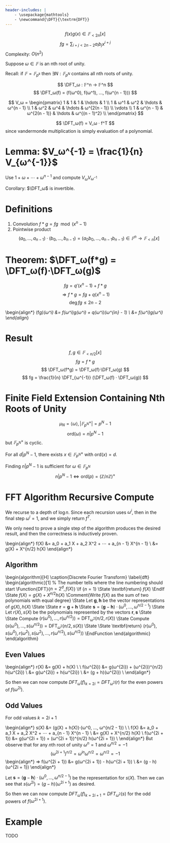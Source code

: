 ```yaml
---
header-includes: |
    - \usepackage{mathtools}
    - \newcommand{\DFT}{\textrm{DFT}}
---
```


$$ f(x)g(x) ∈ 𝔽_{<2n}[x] $$
$$ fg = \sum_{i + j < 2n - 2} a_i b_j x^{i + j} $$
Complexity: $O(n^2)$

Suppose $ω ∈ 𝔽$ is an nth root of unity.

Recall: if $𝔽 = 𝔽_{p^k}$ then $∃N : 𝔽_{p^N}$
contains all nth roots of unity.

$$ \DFT_ω : 𝔽^n → 𝔽^n $$
$$ \DFT_ω(f) = (f(ω^0), f(ω^1), …, f(ω^{n - 1})) $$

$$ V_ω =
\begin{pmatrix}
1 & 1   & 1   & \hdots & 1 \\
1 & ω^1 & ω^2 & \hdots & ω^{n - 1} \\
1 & ω^2 & ω^4 & \hdots & ω^{2(n - 1)} \\
\vdots \\
1 & ω^{n - 1} & ω^{2(n - 1)} & \hdots & ω^{(n - 1)^2} \\
\end{pmatrix}
$$

$$ \DFT_ω(f) = V_ω · f^T $$
since vandermonde multiplication is simply evaluation of a polynomial.

# Lemma: $V_ω^{-1} = \frac{1}{n} V_{ω^{-1}}$

Use $1 + ω + ⋯ + ω^{n - 1}$ and compute $V_ω V_{ω^{-1}}$

Corollary: $\DFT_ω$ is invertible.

# Definitions

1. Convolution $f * g = fg \mod (x^n - 1)$
2. Pointwise product
   $$(a_0, …, a_{n - 1})·(b_0, …, b_{n - 1}) =
         (a_0 b_0, …, a_{n - 1} b_{n - 1}) ∈ 𝔽^n → 𝔽_{<n}[x]$$

# Theorem: $\DFT_ω(f*g) = \DFT_ω(f)·\DFT_ω(g)$

$$ fg = q'(x^n - 1) + f*g  $$
$$ ⇒ f*g = fg + q(x^n - 1) $$
$$ \deg fg ≤ 2n - 2        $$

\begin{align*}
(f*g)(ω^i) &= f(ω^i)g(ω^i) + q(ω^i)(ω^{in} - 1) \\
           &= f(ω^i)g(ω^i)
\end{align*}

# Result

$$ f, g ∈ 𝔽_{<n/2}[x] $$
$$ fg = f*g $$
$$ \DFT_ω(f*g) = \DFT_ω(f)·\DFT_ω(g) $$
$$ fg = \frac{1}{n} \DFT_{ω^{-1}} (\DFT_ω(f) · \DFT_ω(g)) $$

# Finite Field Extension Containing Nth Roots of Unity

$$ μ_N = ⟨ω⟩, |𝔽_{p^N}^×| = p^N - 1 $$
$$ \textrm{ord}(ω) = n | p^N - 1 $$
but $𝔽_{p^N}^×$ is cyclic.

For all $d | p^N - 1$, there exists $x ∈ 𝔽_{p^N}^×$
with ord$(x) = d$.

Finding $n | p^N - 1$ is sufficient for $ω ∈ 𝔽_{p^N}$
$$ n | p^N - 1 ⇔ \textrm{ord}(p) = (ℤ / nℤ)^× $$

# FFT Algorithm Recursive Compute

We recurse to a depth of $\log n$. Since each recursion uses $ω^i$, then
in the final step $ω^i = 1$, and we simply return $f^T$.

We only need to prove a single step of the algorithm produces the desired
result, and then the correctness is inductively proven.

\begin{align*}
f(X)    &= a_0 + a_1 X + a_2 X^2 + ⋯ + a_{n - 1} X^{n - 1} \\
        &= g(X) + X^{n/2} h(X)
\end{align*}

## Algorithm

\begin{algorithm}[H]
    \caption{Discrete Fourier Transform}
    \label{dft}
    \begin{algorithmic}[1] % The number tells where the line numbering should start
        \Function{DFT}{$n = 2^d, f(X)$}
            \If {$n = 1$}
                \State \textbf{return} $f(X)$
            \EndIf
            \State $f(X) = g(X) + X^{n/2} h(X)$             \Comment{Write $f(X)$ as the sum of two polynomials with equal degree}
            \State Let $\mathbf{g}, \mathbf{h}$ be the vector representations of $g(X), h(X)$
            \State
            \State $\mathbf{r} = \mathbf{g} + \mathbf{h}$
            \State $\mathbf{s} = (\mathbf{g} - \mathbf{h})·(ω^0, …, ω^{n/2 - 1})$
            \State Let $r(X), s(X)$ be the polynomials represented by the vectors $\mathbf{r}, \mathbf{s}$
            \State
            \State Compute $(r(ω^0), …, r(ω^{n/2})) = \textrm{DFT}_{ω^2}(n/2, r(X))$
            \State Compute $(s(ω^0), …, s(ω^{n/2})) = \textrm{DFT}_{ω^2}(n/2, s(X))$
            \State
            \State \textbf{return} $(r(ω^0), s(ω^0), r(ω^2), s(ω^2), …, r(ω^{n/2}), s(ω^{n/2}))$
        \EndFunction
    \end{algorithmic}
\end{algorithm}

## Even Values

\begin{align*}
r(X)        &= g(X) + h(X) \\
\\
f(ω^{2i})   &= g(ω^{2i}) + (ω^{2i})^{n/2} h(ω^{2i}) \\
            &= g(ω^{2i}) +                h(ω^{2i}) \\
            &= (g + h)(ω^{2i}) \\
\end{align*}

So then we can now compute $DFT_ω(f)_{k=2i} = DFT_{ω^2}(r)$
for the even powers of $f(ω^{2i})$.

## Odd Values

For odd values $k = 2i + 1$

\begin{align*}
s(X)        &= (g(X) + h(X))·(ω^0, …, ω^{n/2 - 1}) \\
\\
f(X)          &= a_0 + a_1 X + a_2 X^2 + ⋯ + a_{n - 1} X^{n - 1} \\
              &= g(X) + X^{n/2} h(X) \\
f(ω^{2i + 1}) &= g(ω^{2i + 1}) + (ω^{2i + 1})^{n/2} h(ω^{2i + 1}) \\
\end{align*}
But observe that for any $n$th root of unity $ω^n = 1$ and $ω^{n/2} = -1$
$$ (ω^{2i + 1})^{n/2} = ω^{in} ω^{n/2} = ω^{n/2} = -1 $$
\begin{align*}
⇒ f(ω^{2i + 1}) &= g(ω^{2i + 1}) - h(ω^{2i + 1}) \\
                &= (g - h)(ω^{2i + 1})
\end{align*}

Let $\mathbf{s} = (\mathbf{g} - \mathbf{h})·(ω^0, …, ω^{n/2 - 1})$ be the
representation for $s(X)$. Then we can see that $s(ω^{2i}) = (g - h)(ω^{2i + 1})$
as desired.

So then we can now compute $DFT_ω(f)_{k=2i + 1} = DFT_{ω^2}(s)$
for the odd powers of $f(ω^{2i + 1})$.

# Example

TODO

